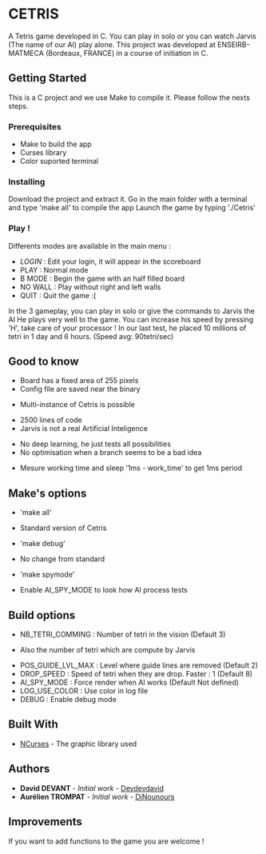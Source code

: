 # CETRIS

A Tetris game developed in C.
You can play in solo or you can watch Jarvis (The name of our AI) play alone.
This project was developed at ENSEIRB-MATMECA (Bordeaux, FRANCE) in a
course of initiation in C.

## Getting Started

This is a C project and we use Make to compile it.
Please follow the nexts steps.

### Prerequisites

+ Make to build the app
+ Curses library
+ Color suported terminal

### Installing

Download the project and extract it.
Go in the main folder with a terminal and type 'make all' to compile the app
Launch the game by typing './Cetris'

### Play !

Differents modes are available in the main menu :
+ *LOGIN* : Edit your login, it will appear in the scoreboard
+ PLAY : Normal mode
+ B MODE : Begin the game with an half filled board
+ NO WALL : Play without right and left walls
+ QUIT : Quit the game :(

In the 3 gameplay, you can play in solo or give the commands to Jarvis the AI
He plays very well to the game.
You can increase his speed by pressing 'H', take care of your processor !
In our last test, he placed 10 millions of tetri in 1 day and 6 hours. (Speed avg: 90tetri/sec)

## Good to know

+ Board has a fixed area of 255 pixels
+ Config file are saved near the binary
- Multi-instance of Cetris is possible
+ 2500 lines of code
+ Jarvis is not a real Artificial Inteligence
- No deep learning, he just tests all possibilities
- No optimisation when a branch seems to be a bad idea
+ Mesure working time and sleep '1ms - work_time' to get 1ms period

## Make's options

+ 'make all'
- Standard version of Cetris
+ 'make debug'
- No change from standard
+ 'make spymode'
- Enable AI_SPY_MODE to look how AI process tests

## Build options

+ NB_TETRI_COMMING : Number of tetri in the vision (Default 3)
- Also the number of tetri which are compute by Jarvis
+ POS_GUIDE_LVL_MAX : Level where guide lines are removed (Default 2)
+ DROP_SPEED : Speed of tetri when they are drop. Faster : 1 (Default 8)
+ AI_SPY_MODE : Force render when AI works (Default Not defined)
+ LOG_USE_COLOR : Use color in log file
+ DEBUG : Enable debug mode


## Built With

* [NCurses](https://www.gnu.org/software/ncurses/) - The graphic library used

## Authors

* **David DEVANT** - *Initial work* - [Devdevdavid](https://github.com/Devdevdavid)
* **Aurélien TROMPAT** - *Initial work* - [DjNounours](https://github.com/DjNounours)

## Improvements

If you want to add functions to the game you are welcome !




